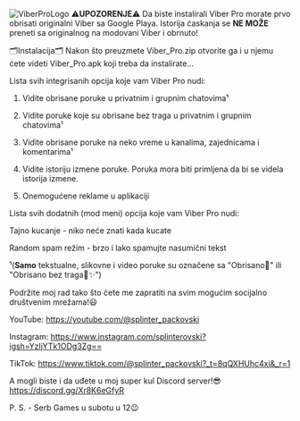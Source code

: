 ![ViberProLogo](https://github.com/user-attachments/assets/9c43ff36-9a7d-4a0f-8ca9-ff356d0e11ac)
⚠️**UPOZORENJE**⚠️
Da biste instalirali Viber Pro morate prvo obrisati originalni Viber sa Google Playa. Istorija ćaskanja se **NE MOŽE** preneti sa originalnog na modovani Viber i obrnuto!

🗂Instalacija🗂
Nakon što preuzmete Viber_Pro.zip otvorite ga i u njemu ćete videti Viber_Pro.apk koji treba da instalirate...


Lista svih integrisanih opcija koje vam Viber Pro nudi:

1. Vidite obrisane poruke u privatnim i grupnim chatovima¹

2. Vidite poruke koje su obrisane bez traga u privatnim i grupnim chatovima¹

3. Vidite obrisane poruke na neko vreme u kanalima, zajednicama i komentarima¹

4. Vidite istoriju izmene poruke. Poruka mora biti primljena da bi se videla istorija izmene.

5. Onemogućene reklame u aplikaciji


Lista svih dodatnih (mod meni) opcija koje vam Viber Pro nudi:

Tajno kucanje - niko neće znati kada kucate

Random spam režim - brzo i lako spamujte nasumični tekst

¹(**Samo** tekstualne, slikovne i video poruke su označene sa "Obrisano🚫" ili "Obrisano bez traga🚫✨️")


Podržite moj rad tako što ćete me zapratiti na svim mogućim socijalno društvenim mrežama!😃

YouTube: https://youtube.com/@splinter_packovski

Instagram: https://www.instagram.com/splinterovski?igsh=YzljYTk1ODg3Zg==

TikTok: https://www.tiktok.com/@splinter_packovski?_t=8qQXHUhc4xi&_r=1

A mogli biste i da uđete u moj super kul Discord server!😎
https://discord.gg/Xr8K6eGfyR

P. S. - Serb Games u subotu u 12😉
